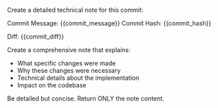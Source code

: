 Create a detailed technical note for this commit:

Commit Message: {{commit_message}}
Commit Hash: {{commit_hash}}

Diff:
{{commit_diff}}

Create a comprehensive note that explains:
- What specific changes were made
- Why these changes were necessary
- Technical details about the implementation
- Impact on the codebase

Be detailed but concise. Return ONLY the note content. 